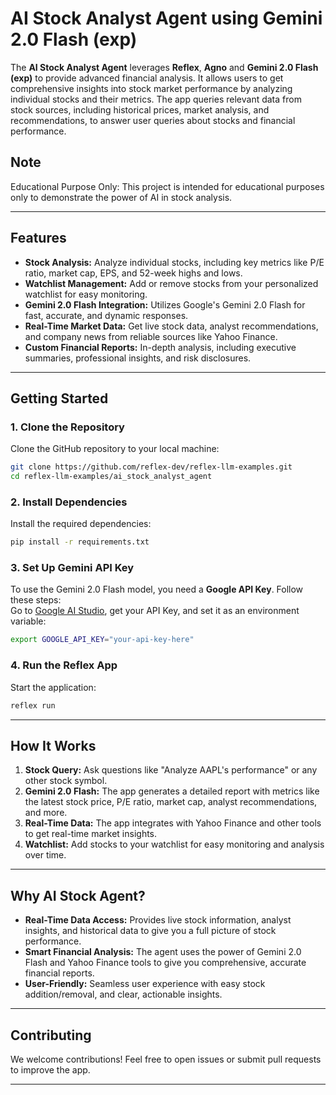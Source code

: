 # AI Stock Analyst Agent using Gemini 2.0 Flash (exp)

The **AI Stock Analyst Agent** leverages **Reflex**, **Agno** and **Gemini 2.0 Flash (exp)** to provide advanced financial analysis. It allows users to get comprehensive insights into stock market performance by analyzing individual stocks and their metrics. The app queries relevant data from stock sources, including historical prices, market analysis, and recommendations, to answer user queries about stocks and financial performance.

## Note

Educational Purpose Only: This project is intended for educational purposes only to demonstrate the power of AI in stock analysis.

---

## Features

- **Stock Analysis:** Analyze individual stocks, including key metrics like P/E ratio, market cap, EPS, and 52-week highs and lows.
- **Watchlist Management:** Add or remove stocks from your personalized watchlist for easy monitoring.
- **Gemini 2.0 Flash Integration:** Utilizes Google's Gemini 2.0 Flash for fast, accurate, and dynamic responses.
- **Real-Time Market Data:** Get live stock data, analyst recommendations, and company news from reliable sources like Yahoo Finance.
- **Custom Financial Reports:** In-depth analysis, including executive summaries, professional insights, and risk disclosures.

---

## Getting Started

### 1. Clone the Repository  
Clone the GitHub repository to your local machine:  
```bash  
git clone https://github.com/reflex-dev/reflex-llm-examples.git  
cd reflex-llm-examples/ai_stock_analyst_agent
```  

### 2. Install Dependencies  
Install the required dependencies:  
```bash  
pip install -r requirements.txt  
```  

### 3. Set Up Gemini API Key  
To use the Gemini 2.0 Flash model, you need a **Google API Key**. Follow these steps:  
Go to [Google AI Studio](https://aistudio.google.com/apikey), get your API Key, and set it as an environment variable:  
   ```bash  
   export GOOGLE_API_KEY="your-api-key-here"  
   ```  

### 4. Run the Reflex App  
Start the application:  
```bash  
reflex run  
```  

---

## How It Works  

1. **Stock Query:** Ask questions like "Analyze AAPL's performance" or any other stock symbol.
2. **Gemini 2.0 Flash:** The app generates a detailed report with metrics like the latest stock price, P/E ratio, market cap, analyst recommendations, and more.
3. **Real-Time Data:** The app integrates with Yahoo Finance and other tools to get real-time market insights.
4. **Watchlist:** Add stocks to your watchlist for easy monitoring and analysis over time.

---

## Why AI Stock Agent?

- **Real-Time Data Access:** Provides live stock information, analyst insights, and historical data to give you a full picture of stock performance.
- **Smart Financial Analysis:** The agent uses the power of Gemini 2.0 Flash and Yahoo Finance tools to give you comprehensive, accurate financial reports.
- **User-Friendly:** Seamless user experience with easy stock addition/removal, and clear, actionable insights.

---

## Contributing

We welcome contributions! Feel free to open issues or submit pull requests to improve the app.

---
